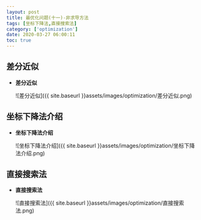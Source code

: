 ```yaml
---
layout: post
title: 最优化问题(十一)-非求导方法
tags: [坐标下降法,直接搜索法]
category: ['optimization']
date: 2020-03-27 06:00:11
toc: true
---
```


## 差分近似

- **差分近似**

    ![差分近似]({{ site.baseurl }}assets/images/optimization/差分近似.png)

## 坐标下降法介绍

- **坐标下降法介绍**

    ![坐标下降法介绍]({{ site.baseurl }}assets/images/optimization/坐标下降法介绍.png)

## 直接搜索法

- **直接搜索法**

    ![直接搜索法]({{ site.baseurl }}assets/images/optimization/直接搜索法.png)